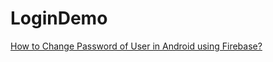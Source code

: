 # LoginDemo

[How to Change Password of User in Android using Firebase?](https://www.geeksforgeeks.org/how-to-change-password-of-user-in-android-using-firebase/)
